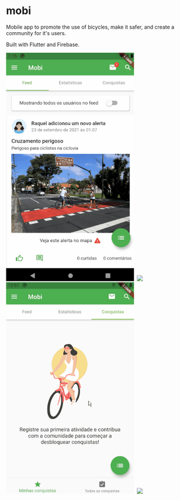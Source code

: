 # mobi

Mobile app to promote the use of bicycles, make it safer, and create a community for it's users.

Built with Flutter and Firebase.

<img src="mobi_imagens/Animation4.gif" width="350">&nbsp; 
<img src="mobi_imagens/Animation3.gif" width="350">&nbsp; 
<img src="mobi_imagens/Animation2.gif" width="350">&nbsp; 
<img src="mobi_imagens/Animation1.gif" width="350">&nbsp; 
